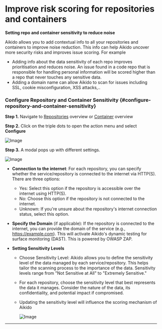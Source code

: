 # Improve risk scoring for repositories and containers

**Setting repo and container sensitivity to reduce noise**

Aikido allows you to add contextual info to all your repositories and containers to improve noise reduction. This info can help Aikido uncover more security risks and improves issue scoring. For example

- Adding info about the data sensitivity of each repo improves prioritisation and reduces noise. An issue found in a code repo that is responsible for handling personal information will be scored higher than a repo that never touches any sensitive data.
- Adding a domain name can allow Aikido to scan for issues including SSL, cookie misconfiguration, XSS attacks,.. 

### Configure Repository and Container Sensitivity {#configure-repository-and-container-sensitivity}

**Step 1.** Navigate to [Repositories](https://app.aikido.dev/repositories) overview or [Container](https://app.aikido.dev/containers) overview

**Step 2.** Click on the triple dots to open the action menu and select **Configure**

![Image](https://ucarecdn.com/832117bd-88d8-403a-abf1-9745f3379814/)

**Step 3.** A modal pops up with different settings.

![Image](https://ucarecdn.com/7e404a94-3fa2-4f4e-8b21-cac89328170f/)

- **Connection to the internet**: For each repository, you can specify whether the service/repository is connected to the internet via HTTP(S). There are three options:
  - Yes: Select this option if the repository is accessible over the internet using HTTP(S).
  - No: Choose this option if the repository is not connected to the internet.
  - Unknown: If you're unsure about the repository's internet connection status, select this option.

- **Specify the Domain** (if applicable): If the repository is connected to the internet, you can provide the domain of the service (e.g., <https://example.com>). This will activate Aikido's dynamic testing for surface monitoring (DAST). This is powered by OWASP ZAP.
- **Setting Sensitivity Levels**
  - Choose Sensitivity Level: Aikido allows you to define the sensitivity level of the data managed by each service/repository. This helps tailor the scanning process to the importance of the data. Sensitivity levels range from "Not Sensitive at All" to "Extremely Sensitive."
  - For each repository, choose the sensitivity level that best represents the data it manages. Consider the nature of the data, its confidentiality, and potential impact if compromised.
  - Updating the sensitivity level will influence the scoring mechanism of Aikido

    ![Image](https://ucarecdn.com/041e2f1e-c2ad-4d23-bc10-5d2f59d4e45f/)

---